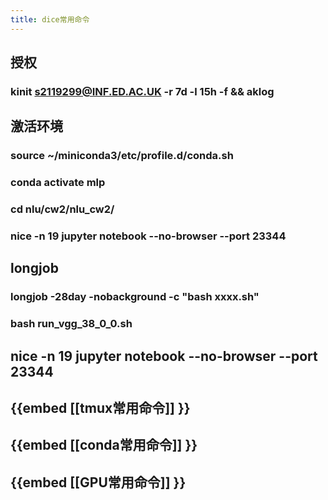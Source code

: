 ```yaml
---
title: dice常用命令
---
```


## 授权
###
### kinit s2119299@INF.ED.AC.UK -r 7d -l 15h -f && aklog
## 激活环境
### source ~/miniconda3/etc/profile.d/conda.sh
### conda activate mlp
### cd nlu/cw2/nlu_cw2/
### nice -n 19 jupyter notebook --no-browser --port 23344
## longjob
### longjob -28day -nobackground -c "bash xxxx.sh"
### bash run_vgg_38_0_0.sh
## nice -n 19 jupyter notebook --no-browser --port 23344
## {{embed [[tmux常用命令]] }}
## {{embed [[conda常用命令]] }}
## {{embed [[GPU常用命令]] }}
##
